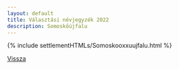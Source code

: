 ```yaml
---
layout: default
title: Választási névjegyzék 2022
description: Somoskőújfalu
---
```


{% include settlementHTMLs/Somoskooxxuujfalu.html %}

[Vissza](./)